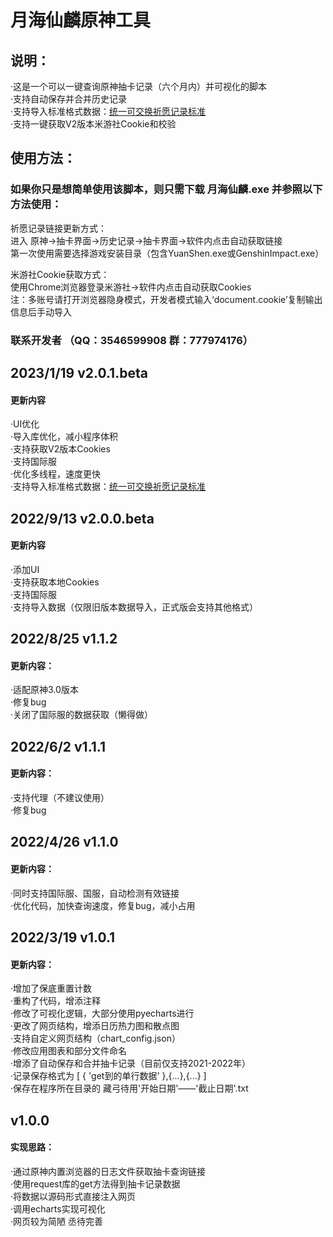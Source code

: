 # 月海仙麟原神工具
## 说明：

·这是一个可以一键查询原神抽卡记录（六个月内）并可视化的脚本<br>
·支持自动保存并合并历史记录<br>
·支持导入标准格式数据：[统一可交换祈愿记录标准](https://github.com/DGP-Studio/Snap.Genshin/wiki/StandardFormat#export_app)<br>
·支持一键获取V2版本米游社Cookie和校验<br>

## 使用方法：<br>
### 如果你只是想简单使用该脚本，则只需下载 月海仙麟.exe 并参照以下方法使用：<br>
祈愿记录链接更新方式：<br>
    进入 原神->抽卡界面->历史记录->抽卡界面->软件内点击自动获取链接<br>
    第一次使用需要选择游戏安装目录（包含YuanShen.exe或GenshinImpact.exe）<br>

米游社Cookie获取方式：<br>
    使用Chrome浏览器登录米游社->软件内点击自动获取Cookies<br>
注：多账号请打开浏览器隐身模式，开发者模式输入‘document.cookie’复制输出信息后手动导入<br>

###            联系开发者 （QQ：3546599908  群：777974176）<br>

## 2023/1/19   v2.0.1.beta
#### 更新内容
·UI优化<br>
·导入库优化，减小程序体积<br>
·支持获取V2版本Cookies<br>
·支持国际服<br>
·优化多线程，速度更快<br>
·支持导入标准格式数据：[统一可交换祈愿记录标准](https://github.com/DGP-Studio/Snap.Genshin/wiki/StandardFormat#export_app)<br>

## 2022/9/13   v2.0.0.beta
#### 更新内容
·添加UI<br>
·支持获取本地Cookies<br>
·支持国际服<br>
·支持导入数据（仅限旧版本数据导入，正式版会支持其他格式）<br>

## 2022/8/25   v1.1.2
#### 更新内容：
·适配原神3.0版本<br>
·修复bug<br>
·关闭了国际服的数据获取（懒得做）<br>

## 2022/6/2   v1.1.1
#### 更新内容：
·支持代理（不建议使用）<br>
·修复bug<br>

## 2022/4/26   v1.1.0
#### 更新内容：
·同时支持国际服、国服，自动检测有效链接<br>
·优化代码，加快查询速度，修复bug，减小占用<br>

## 2022/3/19   v1.0.1 

#### 更新内容：
·增加了保底重置计数<br>
·重构了代码，增添注释<br>
·修改了可视化逻辑，大部分使用pyecharts进行<br>
·更改了网页结构，增添日历热力图和散点图<br>
·支持自定义网页结构（chart_config.json）<br>
·修改应用图表和部分文件命名<br>
·增添了自动保存和合并抽卡记录（目前仅支持2021-2022年）<br>
·记录保存格式为  [ { 'get到的单行数据' },{...},{...} ]<br>
·保存在程序所在目录的 藏弓待用'开始日期'——'截止日期'.txt<br>

## v1.0.0
#### 实现思路：
·通过原神内置浏览器的日志文件获取抽卡查询链接<br>
·使用request库的get方法得到抽卡记录数据<br>
·将数据以源码形式直接注入网页<br>
·调用echarts实现可视化<br>
·网页较为简陋  丞待完善<br>

